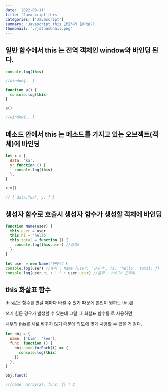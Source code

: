 ```yaml
---
date: '2022-03-11'
title: 'Javascript this'
categories: ['Javascript']
summary: 'Javascript this 간단하게 알아보기'
thumbnail: './jsthumbnail.png'
---
```


## 일반 함수에서 this 는 전역 객체인 window와 바인딩 된다.

```javascript
console.log(this)

//window{...}

function a() {
  console.log(this)
}

a()

//window{...}
```

## 메소드 안에서 this 는 메소드를 가지고 있는 오브젝트(객체)에 바인딩

```javascript
let x = {
  data: 'ka',
  y: function () {
    console.log(this)
  },
}

x.y()

// { data:"ka", y: f }
```

## 생성자 함수로 호출시 생성자 함수가 생성할 객체에 바인딩

```javascript
function Name(user) {
  this.user = user
  this.hi = 'hello'
  this.total = function () {
    console.log(this.user) //실행x
  }
}

let user = new Name('근두리')
console.log(user) //출력 : Name {user: '근두리', hi: 'hello', total: ƒ}
console.log(user.hi + ' ' + user.user) //출력 : hello 근두리
```

## this 화살표 함수

this값은 함수를 만날 때마다 바뀔 수 있기 때문에 본인이 원하는 this를

쓰기 힘든 경우가 발생할 수 있는데 그럴 때 화살표 함수를 로 사용하면

내부의 this를 새로 바꾸지 않기 때문에 의도에 맞게 사용할 수 있을 거 같다.

```javascript
let obj = {
  name: ['kim', 'lee'],
  func: function () {
    obj.name.forEach(() => {
      console.log(this)
    })
  },
}

obj.func()

//{name: Array(2), func: ƒ} * 2
```
